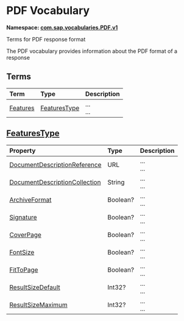 # PDF Vocabulary
**Namespace: [com.sap.vocabularies.PDF.v1](PDF.xml)**

Terms for PDF response format

The PDF vocabulary provides information about the PDF format of a response


## Terms

Term|Type|Description
:---|:---|:----------
[Features](./PDF.xml#L35:~:text=<Term%20Name="-,Features,-")|[FeaturesType](#FeaturesType)|<a name="Features"></a>...<br>...

## <a name="FeaturesType"></a>[FeaturesType](./PDF.xml#L40:~:text=<ComplexType%20Name="-,FeaturesType,-")


Property|Type|Description
:-------|:---|:----------
[DocumentDescriptionReference](./PDF.xml#L41:~:text=<ComplexType%20Name="-,FeaturesType,-")|URL|...<br>...
[DocumentDescriptionCollection](./PDF.xml#L48:~:text=<ComplexType%20Name="-,FeaturesType,-")|String|...<br>...
[ArchiveFormat](./PDF.xml#L54:~:text=<ComplexType%20Name="-,FeaturesType,-")|Boolean?|...<br>...
[Signature](./PDF.xml#L60:~:text=<ComplexType%20Name="-,FeaturesType,-")|Boolean?|...<br>...
[CoverPage](./PDF.xml#L66:~:text=<ComplexType%20Name="-,FeaturesType,-")|Boolean?|...<br>...
[FontSize](./PDF.xml#L72:~:text=<ComplexType%20Name="-,FeaturesType,-")|Boolean?|...<br>...
[FitToPage](./PDF.xml#L79:~:text=<ComplexType%20Name="-,FeaturesType,-")|Boolean?|...<br>...
[ResultSizeDefault](./PDF.xml#L85:~:text=<ComplexType%20Name="-,FeaturesType,-")|Int32?|...<br>...
[ResultSizeMaximum](./PDF.xml#L91:~:text=<ComplexType%20Name="-,FeaturesType,-")|Int32?|...<br>...

